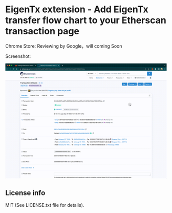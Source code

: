 # EigenTx extension - Add EigenTx transfer flow chart to your Etherscan transaction page

Chrome Store: Reviewing by Google，will coming Soon

Screenshot:

![screenshot](doc/images/screenshot.gif)

## License info

MIT (See LICENSE.txt file for details).
